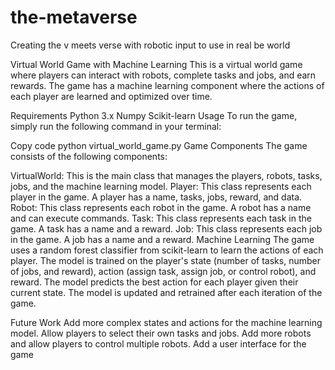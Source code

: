 # the-metaverse
Creating the v meets verse with robotic input to use in real be world 

Virtual World Game with Machine Learning
This is a virtual world game where players can interact with robots, complete tasks and jobs, and earn rewards. The game has a machine learning component where the actions of each player are learned and optimized over time.

Requirements
Python 3.x
Numpy
Scikit-learn
Usage
To run the game, simply run the following command in your terminal:

Copy code
python virtual_world_game.py
Game Components
The game consists of the following components:

VirtualWorld: This is the main class that manages the players, robots, tasks, jobs, and the machine learning model.
Player: This class represents each player in the game. A player has a name, tasks, jobs, reward, and data.
Robot: This class represents each robot in the game. A robot has a name and can execute commands.
Task: This class represents each task in the game. A task has a name and a reward.
Job: This class represents each job in the game. A job has a name and a reward.
Machine Learning
The game uses a random forest classifier from scikit-learn to learn the actions of each player. The model is trained on the player's state (number of tasks, number of jobs, and reward), action (assign task, assign job, or control robot), and reward. The model predicts the best action for each player given their current state. The model is updated and retrained after each iteration of the game.

Future Work
Add more complex states and actions for the machine learning model.
Allow players to select their own tasks and jobs.
Add more robots and allow players to control multiple robots.
Add a user interface for the game
